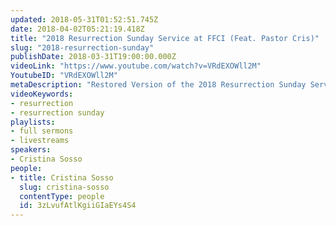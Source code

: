 ```yaml
---
updated: 2018-05-31T01:52:51.745Z
date: 2018-04-02T05:21:19.418Z
title: "2018 Resurrection Sunday Service at FFCI (Feat. Pastor Cris)"
slug: "2018-resurrection-sunday"
publishDate: 2018-03-31T19:00:00.000Z
videoLink: "https://www.youtube.com/watch?v=VRdEXOWll2M"
YoutubeID: "VRdEXOWll2M"
metaDescription: "Restored Version of the 2018 Resurrection Sunday Service at Freedom Fellowship Church. Due to technical difficulties with the livestream the original video did not record the beginning minutes of the sermon. We stitched the audio we were recording with..."
videoKeywords:
- resurrection
- resurrection sunday
playlists:
- full sermons
- livestreams
speakers:
- Cristina Sosso
people:
- title: Cristina Sosso
  slug: cristina-sosso
  contentType: people
  id: 3zLvufAtlKgiiGIaEYs4S4
---
```

